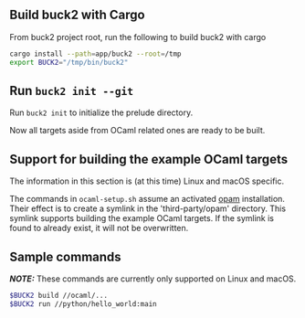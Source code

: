 ## Build buck2 with Cargo

From buck2 project root, run the following to build buck2 with cargo

```sh
cargo install --path=app/buck2 --root=/tmp
export BUCK2="/tmp/bin/buck2"
```

## Run `buck2 init --git`

Run `buck2 init` to initialize the prelude directory.

Now all targets aside from OCaml related ones are ready to be built.

## Support for building the example OCaml targets

The information in this section is (at this time) Linux and macOS specific.

The commands in `ocaml-setup.sh` assume an activated [opam](https://opam.ocaml.org/) installation. Their effect is to create a symlink in the 'third-party/opam' directory. This symlink supports building the example OCaml targets. If the symlink is found to already exist, it will not be overwritten.

## Sample commands

**_NOTE:_** These commands are currently only supported on Linux and macOS.

```sh
$BUCK2 build //ocaml/...
$BUCK2 run //python/hello_world:main
```
